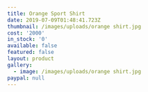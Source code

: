 ```yaml
---
title: Orange Sport Shirt
date: 2019-07-09T01:48:41.723Z
thumbnail: /images/uploads/orange shirt.jpg
cost: '2000'
in_stock: '0'
available: false
featured: false
layout: product
gallery:
  - image: /images/uploads/orange shirt.jpg
paypal: null
---
```



